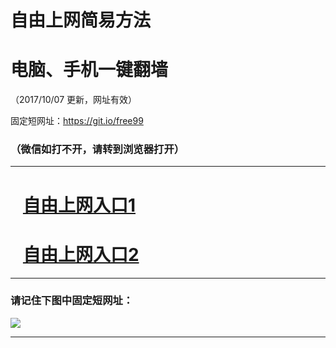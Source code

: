 ﻿# 自由上网简易方法

# 电脑、手机一键翻墙

（2017/10/07 更新，网址有效）

固定短网址：https://git.io/free99

### （微信如打不开，请转到浏览器打开）


***





# &nbsp;&nbsp; <a href="http://ft1915927560.fwq-tz-1001.info/fwqtz01.html?t=100700131697 " target="_blank">自由上网入口1</a>
# &nbsp;&nbsp; <a href="http://ft302169270.fwq-tz-1002.info/fwqtz02.html?t=100700126611 " target="_blank">自由上网入口2</a>
***

### 请记住下图中固定短网址：

<img src="https://s3-us-west-2.amazonaws.com/fwq-1001/yjfq-20170905okok.png" /> 


***

